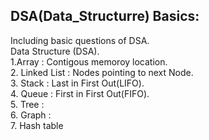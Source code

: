 <h2>DSA(Data_Structurre) Basics:</h2>
Including basic questions of DSA.<br>
Data Structure (DSA).<br>
1.Array : Contigous memoroy location.<br>
2. Linked List : Nodes pointing to next Node.<br>
3. Stack : Last in First Out(LIFO).<br>
4. Queue : First in First Out(FIFO).<br>
5. Tree : <br>
6. Graph : <br>
7. Hash table









